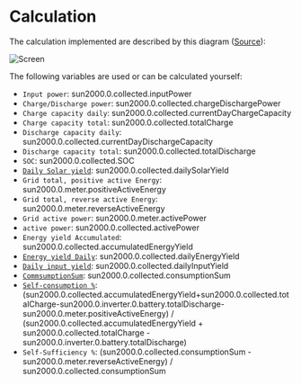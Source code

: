 # Calculation

The calculation implemented are described by this diagram ([Source](https://github.com/ChrisBCH/SunLuna2000_iobroker/blob/main/HuaweiSunLuna2000.png)):

![Screen](./images/HuaweiSunLuna2000-v2.png)

The following variables are used or can be calculated yourself:

- `Input power`: sun2000.0.collected.inputPower 
- `Charge/Discharge power`: sun2000.0.collected.chargeDischargePower
- `Charge capacity daily`: sun2000.0.collected.currentDayChargeCapacity
- `Charge capacity total`: sun2000.0.collected.totalCharge
- `Discharge capacity daily`: sun2000.0.collected.currentDayDischargeCapacity
- `Discharge capacity total`: sun2000.0.collected.totalDischarge
- `SOC`: sun2000.0.collected.SOC
- [`Daily Solar yield`](https://github.com/bolliy/ioBroker.sun2000/wiki/Energieertrag-%28Yield-today%29/#dailysolaryield): sun2000.0.collected.dailySolarYield
- `Grid total, positive active Energy`: sun2000.0.meter.positiveActiveEnergy
- `Grid total, reverse active Energy`: sun2000.0.meter.reverseActiveEnergy
- `Grid active power`: sun2000.0.meter.activePower
- `active power`: sun2000.0.collected.activePower
- `Energy yield Accumulated`: sun2000.0.collected.accumulatedEnergyYield
- [`Energy yield Daily`](https://github.com/bolliy/ioBroker.sun2000/wiki/Energieertrag-(Yield-today)): sun2000.0.collected.dailyEnergyYield
- [`Daily input yield`](https://github.com/bolliy/ioBroker.sun2000/wiki/Energieertrag-%28Yield-today%29/#dailyinputyield): sun2000.0.collected.dailyInputYield
- [`CommsumptionSum`](https://github.com/bolliy/ioBroker.sun2000/wiki/Hausverbrauch-(consumption)): sun2000.0.collected.consumptionSum
- [`Self-consumption %`](https://github.com/bolliy/ioBroker.sun2000/wiki/Eigenverbrauch-(self%E2%80%90consumption)): (sun2000.0.collected.accumulatedEnergyYield+sun2000.0.collected.totalCharge-sun2000.0.inverter.0.battery.totalDischarge- sun2000.0.meter.positiveActiveEnergy) / (sun2000.0.collected.accumulatedEnergyYield + sun2000.0.collected.totalCharge - sun2000.0.inverter.0.battery.totalDischarge)
- `Self-Sufficiency %`: (sun2000.0.collected.consumptionSum - sun2000.0.meter.reverseActiveEnergy) / sun2000.0.collected.consumptionSum

